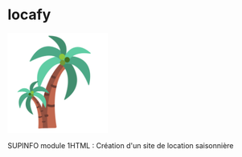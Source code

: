 # locafy
<img src="https://github.com/simonpotel/locafy/blob/af2c019cb5da408ddf1bf5ef544ca09a72e15209/assets/illustations/trees.svg" width="200" height="200">

<p>
  SUPINFO module 1HTML : Création d'un site de location saisonnière
</p>
